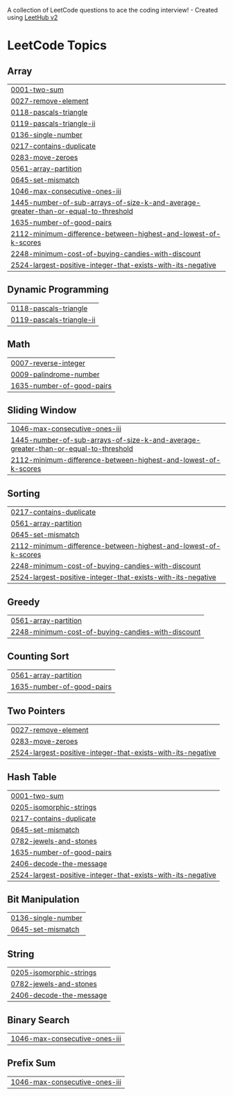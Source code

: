 A collection of LeetCode questions to ace the coding interview! - Created using [LeetHub v2](https://github.com/arunbhardwaj/LeetHub-2.0)
<!---LeetCode Topics Start-->
# LeetCode Topics
## Array
|  |
| ------- |
| [0001-two-sum](https://github.com/NaveenkumarK-06/LeetcodeProblems/tree/master/0001-two-sum) |
| [0027-remove-element](https://github.com/NaveenkumarK-06/LeetcodeProblems/tree/master/0027-remove-element) |
| [0118-pascals-triangle](https://github.com/NaveenkumarK-06/LeetcodeProblems/tree/master/0118-pascals-triangle) |
| [0119-pascals-triangle-ii](https://github.com/NaveenkumarK-06/LeetcodeProblems/tree/master/0119-pascals-triangle-ii) |
| [0136-single-number](https://github.com/NaveenkumarK-06/LeetcodeProblems/tree/master/0136-single-number) |
| [0217-contains-duplicate](https://github.com/NaveenkumarK-06/LeetcodeProblems/tree/master/0217-contains-duplicate) |
| [0283-move-zeroes](https://github.com/NaveenkumarK-06/LeetcodeProblems/tree/master/0283-move-zeroes) |
| [0561-array-partition](https://github.com/NaveenkumarK-06/LeetcodeProblems/tree/master/0561-array-partition) |
| [0645-set-mismatch](https://github.com/NaveenkumarK-06/LeetcodeProblems/tree/master/0645-set-mismatch) |
| [1046-max-consecutive-ones-iii](https://github.com/NaveenkumarK-06/LeetcodeProblems/tree/master/1046-max-consecutive-ones-iii) |
| [1445-number-of-sub-arrays-of-size-k-and-average-greater-than-or-equal-to-threshold](https://github.com/NaveenkumarK-06/LeetcodeProblems/tree/master/1445-number-of-sub-arrays-of-size-k-and-average-greater-than-or-equal-to-threshold) |
| [1635-number-of-good-pairs](https://github.com/NaveenkumarK-06/LeetcodeProblems/tree/master/1635-number-of-good-pairs) |
| [2112-minimum-difference-between-highest-and-lowest-of-k-scores](https://github.com/NaveenkumarK-06/LeetcodeProblems/tree/master/2112-minimum-difference-between-highest-and-lowest-of-k-scores) |
| [2248-minimum-cost-of-buying-candies-with-discount](https://github.com/NaveenkumarK-06/LeetcodeProblems/tree/master/2248-minimum-cost-of-buying-candies-with-discount) |
| [2524-largest-positive-integer-that-exists-with-its-negative](https://github.com/NaveenkumarK-06/LeetcodeProblems/tree/master/2524-largest-positive-integer-that-exists-with-its-negative) |
## Dynamic Programming
|  |
| ------- |
| [0118-pascals-triangle](https://github.com/NaveenkumarK-06/LeetcodeProblems/tree/master/0118-pascals-triangle) |
| [0119-pascals-triangle-ii](https://github.com/NaveenkumarK-06/LeetcodeProblems/tree/master/0119-pascals-triangle-ii) |
## Math
|  |
| ------- |
| [0007-reverse-integer](https://github.com/NaveenkumarK-06/LeetcodeProblems/tree/master/0007-reverse-integer) |
| [0009-palindrome-number](https://github.com/NaveenkumarK-06/LeetcodeProblems/tree/master/0009-palindrome-number) |
| [1635-number-of-good-pairs](https://github.com/NaveenkumarK-06/LeetcodeProblems/tree/master/1635-number-of-good-pairs) |
## Sliding Window
|  |
| ------- |
| [1046-max-consecutive-ones-iii](https://github.com/NaveenkumarK-06/LeetcodeProblems/tree/master/1046-max-consecutive-ones-iii) |
| [1445-number-of-sub-arrays-of-size-k-and-average-greater-than-or-equal-to-threshold](https://github.com/NaveenkumarK-06/LeetcodeProblems/tree/master/1445-number-of-sub-arrays-of-size-k-and-average-greater-than-or-equal-to-threshold) |
| [2112-minimum-difference-between-highest-and-lowest-of-k-scores](https://github.com/NaveenkumarK-06/LeetcodeProblems/tree/master/2112-minimum-difference-between-highest-and-lowest-of-k-scores) |
## Sorting
|  |
| ------- |
| [0217-contains-duplicate](https://github.com/NaveenkumarK-06/LeetcodeProblems/tree/master/0217-contains-duplicate) |
| [0561-array-partition](https://github.com/NaveenkumarK-06/LeetcodeProblems/tree/master/0561-array-partition) |
| [0645-set-mismatch](https://github.com/NaveenkumarK-06/LeetcodeProblems/tree/master/0645-set-mismatch) |
| [2112-minimum-difference-between-highest-and-lowest-of-k-scores](https://github.com/NaveenkumarK-06/LeetcodeProblems/tree/master/2112-minimum-difference-between-highest-and-lowest-of-k-scores) |
| [2248-minimum-cost-of-buying-candies-with-discount](https://github.com/NaveenkumarK-06/LeetcodeProblems/tree/master/2248-minimum-cost-of-buying-candies-with-discount) |
| [2524-largest-positive-integer-that-exists-with-its-negative](https://github.com/NaveenkumarK-06/LeetcodeProblems/tree/master/2524-largest-positive-integer-that-exists-with-its-negative) |
## Greedy
|  |
| ------- |
| [0561-array-partition](https://github.com/NaveenkumarK-06/LeetcodeProblems/tree/master/0561-array-partition) |
| [2248-minimum-cost-of-buying-candies-with-discount](https://github.com/NaveenkumarK-06/LeetcodeProblems/tree/master/2248-minimum-cost-of-buying-candies-with-discount) |
## Counting Sort
|  |
| ------- |
| [0561-array-partition](https://github.com/NaveenkumarK-06/LeetcodeProblems/tree/master/0561-array-partition) |
| [1635-number-of-good-pairs](https://github.com/NaveenkumarK-06/LeetcodeProblems/tree/master/1635-number-of-good-pairs) |
## Two Pointers
|  |
| ------- |
| [0027-remove-element](https://github.com/NaveenkumarK-06/LeetcodeProblems/tree/master/0027-remove-element) |
| [0283-move-zeroes](https://github.com/NaveenkumarK-06/LeetcodeProblems/tree/master/0283-move-zeroes) |
| [2524-largest-positive-integer-that-exists-with-its-negative](https://github.com/NaveenkumarK-06/LeetcodeProblems/tree/master/2524-largest-positive-integer-that-exists-with-its-negative) |
## Hash Table
|  |
| ------- |
| [0001-two-sum](https://github.com/NaveenkumarK-06/LeetcodeProblems/tree/master/0001-two-sum) |
| [0205-isomorphic-strings](https://github.com/NaveenkumarK-06/LeetcodeProblems/tree/master/0205-isomorphic-strings) |
| [0217-contains-duplicate](https://github.com/NaveenkumarK-06/LeetcodeProblems/tree/master/0217-contains-duplicate) |
| [0645-set-mismatch](https://github.com/NaveenkumarK-06/LeetcodeProblems/tree/master/0645-set-mismatch) |
| [0782-jewels-and-stones](https://github.com/NaveenkumarK-06/LeetcodeProblems/tree/master/0782-jewels-and-stones) |
| [1635-number-of-good-pairs](https://github.com/NaveenkumarK-06/LeetcodeProblems/tree/master/1635-number-of-good-pairs) |
| [2406-decode-the-message](https://github.com/NaveenkumarK-06/LeetcodeProblems/tree/master/2406-decode-the-message) |
| [2524-largest-positive-integer-that-exists-with-its-negative](https://github.com/NaveenkumarK-06/LeetcodeProblems/tree/master/2524-largest-positive-integer-that-exists-with-its-negative) |
## Bit Manipulation
|  |
| ------- |
| [0136-single-number](https://github.com/NaveenkumarK-06/LeetcodeProblems/tree/master/0136-single-number) |
| [0645-set-mismatch](https://github.com/NaveenkumarK-06/LeetcodeProblems/tree/master/0645-set-mismatch) |
## String
|  |
| ------- |
| [0205-isomorphic-strings](https://github.com/NaveenkumarK-06/LeetcodeProblems/tree/master/0205-isomorphic-strings) |
| [0782-jewels-and-stones](https://github.com/NaveenkumarK-06/LeetcodeProblems/tree/master/0782-jewels-and-stones) |
| [2406-decode-the-message](https://github.com/NaveenkumarK-06/LeetcodeProblems/tree/master/2406-decode-the-message) |
## Binary Search
|  |
| ------- |
| [1046-max-consecutive-ones-iii](https://github.com/NaveenkumarK-06/LeetcodeProblems/tree/master/1046-max-consecutive-ones-iii) |
## Prefix Sum
|  |
| ------- |
| [1046-max-consecutive-ones-iii](https://github.com/NaveenkumarK-06/LeetcodeProblems/tree/master/1046-max-consecutive-ones-iii) |
<!---LeetCode Topics End-->